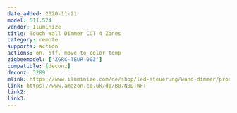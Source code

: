 ```yaml
---
date_added: 2020-11-21
model: 511.524
vendor: Iluminize
title: Touch Wall Dimmer CCT 4 Zones
category: remote
supports: action
actions: on, off, move to color temp
zigbeemodel: ['ZGRC-TEUR-003']
compatible: [deconz]
deconz: 3289
mlink: https://www.iluminize.com/de/shop/led-steuerung/wand-dimmer/product/497-511-524-zigbee-wand-dimmer-duo-wei%C3%9Fe-led-4z.html
link: https://www.amazon.co.uk/dp/B07N8DTWFT
link2: 
link3: 
---
```

